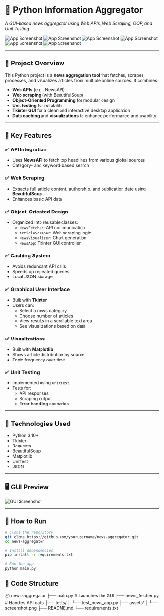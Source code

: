 # 📰 Python Information Aggregator

_A GUI-based news aggregator using Web APIs, Web Scraping, OOP, and Unit Testing_

![App Screenshot](assets/2.png)
![App Screenshot](assets/4.png)
![App Screenshot](assets/9.png)
![App Screenshot](assets/10.png)
![App Screenshot](assets/11.png)
![App Screenshot](assets/12.png)

---

## 📌 Project Overview

This Python project is a **news aggregation tool** that fetches, scrapes, processes, and visualizes articles from multiple online sources. It combines:

- **Web APIs** (e.g., NewsAPI)
- **Web scraping** (with BeautifulSoup)
- **Object-Oriented Programming** for modular design
- **Unit testing** for reliability
- **Tkinter GUI** for a clean and interactive desktop application
- **Data caching** and **visualizations** to enhance performance and usability

---

## 🎯 Key Features

### ✅ API Integration

- Uses **NewsAPI** to fetch top headlines from various global sources
- Category- and keyword-based search

### ✅ Web Scraping

- Extracts full article content, authorship, and publication date using **BeautifulSoup**
- Enhances basic API data

### ✅ Object-Oriented Design

- Organized into reusable classes:
  - `NewsFetcher`: API communication
  - `ArticleScraper`: Web scraping logic
  - `NewsVisualizer`: Chart generation
  - `NewsApp`: Tkinter GUI controller

### ✅ Caching System

- Avoids redundant API calls
- Speeds up repeated queries
- Local JSON storage

### ✅ Graphical User Interface

- Built with **Tkinter**
- Users can:
  - Select a news category
  - Choose number of articles
  - View results in a scrollable text area
  - See visualizations based on data

### ✅ Visualizations

- Built with **Matplotlib**
- Shows article distribution by source
- Topic frequency over time

### ✅ Unit Testing

- Implemented using `unittest`
- Tests for:
  - API responses
  - Scraping output
  - Error handling scenarios

---

## 🧰 Technologies Used

- Python 3.10+
- Tkinter
- Requests
- BeautifulSoup
- Matplotlib
- Unittest
- JSON

---

## 🖥️ GUI Preview

![GUI Screenshot](path_to_screenshot.png)

---

## 🚀 How to Run

```bash
# Clone the repository
git clone https://github.com/yourusername/news-aggregator.git
cd news-aggregator

# Install dependencies
pip install -r requirements.txt

# Run the app
python main.py
```

## 🚀 Code Structure

📦 news-aggregator
├── main.py # Launches the GUI
├── news_fetcher.py # Handles API calls
├── tests/
│ └── test_news_app.py
├── assets/
│ └── screenshot.png
├── README.md
└── requirements.txt
